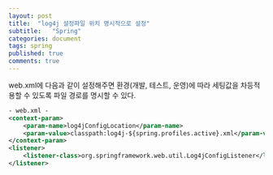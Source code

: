 ```yaml
---
layout: post
title:  "log4j 설정파일 위치 명시적으로 설정"
subtitle:   "Spring"
categories: document
tags: spring
published: true
comments: true
---
```


web.xml에 다음과 같이 설정해주면 환경(개발, 테스트, 운영)에 따라 세팅값을 차등적용할 수 있도록 파일 경로를 명시할 수 있다.

```xml
- web.xml -
<context-param>
	<param-name>log4jConfigLocation</param-name>
  	<param-value>classpath:log4j-${spring.profiles.active}.xml</param-value>
</context-param>
<listener>
  	<listener-class>org.springframework.web.util.Log4jConfigListener</listener-class>
</listener>
```

